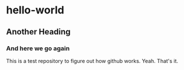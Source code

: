 # hello-world

## Another Heading

### And here we go again
This is a test repository to figure out how github works. Yeah. That's it.
